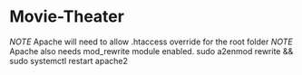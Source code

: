 # Movie-Theater

*NOTE* Apache will need to allow .htaccess override for the root folder
*NOTE* Apache also needs mod_rewrite module enabled. sudo a2enmod rewrite && sudo systemctl restart apache2


